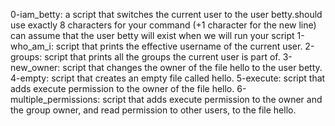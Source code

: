 0-iam_betty: a script that switches the current user to the user betty.should use exactly 8 characters for your command (+1 character for the new line) can assume that the user betty will exist when we will run your script
1-who_am_i:  script that prints the effective username of the current user.
2-groups: script that prints all the groups the current user is part of.
3-new_owner: script that changes the owner of the file hello to the user betty.
4-empty: script that creates an empty file called hello.
5-execute: script that adds execute permission to the owner of the file hello.
6-multiple_permissions: script that adds execute permission to the owner and the group owner, and read permission to other users, to the file hello.
